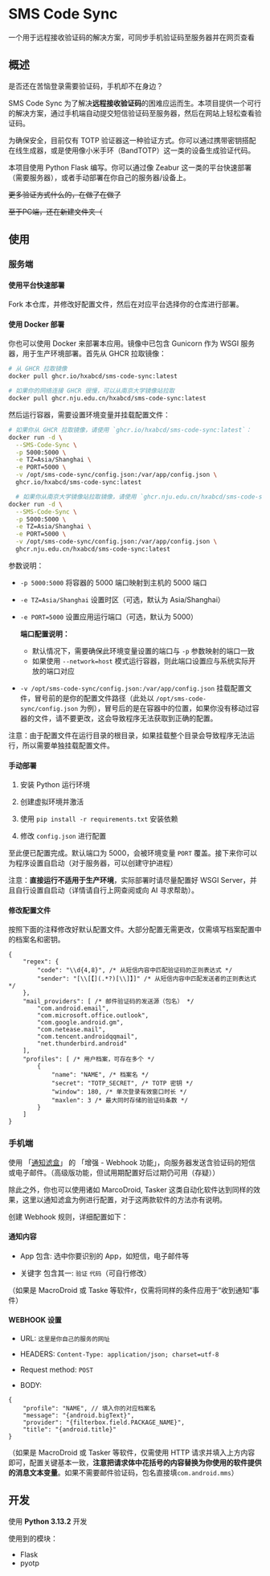 # SMS Code Sync

一个用于远程接收验证码的解决方案，可同步手机验证码至服务器并在网页查看

## 概述

是否还在苦恼登录需要验证码，手机却不在身边？

SMS Code Sync 为了解决**远程接收验证码**的困难应运而生。本项目提供一个可行的解决方案，通过手机端自动提交短信验证码至服务器，然后在网站上轻松查看验证码。

为确保安全，目前仅有 TOTP 验证器这一种验证方式。你可以通过携带密钥搭配在线生成器，或是使用像小米手环（BandTOTP）这一类的设备生成验证代码。

本项目使用 Python Flask 编写。你可以通过像 Zeabur 这一类的平台快速部署（需要服务器），或者手动部署在你自己的服务器/设备上。

~~更多验证方式什么的，在做了在做了~~

~~至于PC端，还在新建文件夹（~~

## 使用

### 服务端

#### 使用平台快速部署

Fork 本仓库，并修改好配置文件，然后在对应平台选择你的仓库进行部署。

#### 使用 Docker 部署

你也可以使用 Docker 来部署本应用。镜像中已包含 Gunicorn 作为 WSGI 服务器，用于生产环境部署。首先从 GHCR 拉取镜像：

```bash
# 从 GHCR 拉取镜像
docker pull ghcr.io/hxabcd/sms-code-sync:latest

# 如果你的网络连接 GHCR 很慢，可以从南京大学镜像站拉取
docker pull ghcr.nju.edu.cn/hxabcd/sms-code-sync:latest
```

然后运行容器，需要设置环境变量并挂载配置文件：

```bash
# 如果你从 GHCR 拉取镜像，请使用 `ghcr.io/hxabcd/sms-code-sync:latest`：
docker run -d \
  --SMS-Code-Sync \
  -p 5000:5000 \
  -e TZ=Asia/Shanghai \
  -e PORT=5000 \
  -v /opt/sms-code-sync/config.json:/var/app/config.json \
  ghcr.io/hxabcd/sms-code-sync:latest

  # 如果你从南京大学镜像站拉取镜像，请使用 `ghcr.nju.edu.cn/hxabcd/sms-code-sync:latest`：
docker run -d \
  --SMS-Code-Sync \
  -p 5000:5000 \
  -e TZ=Asia/Shanghai \
  -e PORT=5000 \
  -v /opt/sms-code-sync/config.json:/var/app/config.json \
  ghcr.nju.edu.cn/hxabcd/sms-code-sync:latest
```

参数说明：
- `-p 5000:5000` 将容器的 5000 端口映射到主机的 5000 端口

- `-e TZ=Asia/Shanghai` 设置时区（可选，默认为 Asia/Shanghai）

- `-e PORT=5000` 设置应用运行端口（可选，默认为 5000）

  **端口配置说明：**
  - 默认情况下，需要确保此环境变量设置的端口与 `-p` 参数映射的端口一致
  - 如果使用 `--network=host` 模式运行容器，则此端口设置应与系统实际开放的端口对应

- `-v /opt/sms-code-sync/config.json:/var/app/config.json` 挂载配置文件，冒号前的是你的配置文件路径（此处以 `/opt/sms-code-sync/config.json` 为例），冒号后的是在容器中的位置，如果你没有移动过容器的文件，请不要更改，这会导致程序无法获取到正确的配置。

注意：由于配置文件在运行目录的根目录，如果挂载整个目录会导致程序无法运行，所以需要单独挂载配置文件。

#### 手动部署

1. 安装 Python 运行环境

2. 创建虚拟环境并激活

3. 使用 `pip install -r requirements.txt` 安装依赖

4. 修改 `config.json` 进行配置

至此便已配置完成。默认端口为 5000，会被环境变量 `PORT` 覆盖。接下来你可以为程序设置自启动（对于服务器，可以创建守护进程）

注意：**直接运行不适用于生产环境**，实际部署时请尽量配置好 WSGI Server，并且自行设置自启动（详情请自行上网查阅或向 AI 寻求帮助）。

#### 修改配置文件

按照下面的注释修改好默认配置文件。大部分配置无需更改，仅需填写档案配置中的档案名和密钥。

```json5
{
    "regex": {
        "code": "\\d{4,8}", /* 从短信内容中匹配验证码的正则表达式 */
        "sender": "[\\[【](.*?)[\\]】]" /* 从短信内容中匹配发送者的正则表达式 */
    },
    "mail_providers": [ /* 邮件验证码的发送源（包名） */
        "com.android.email", 
        "com.microsoft.office.outlook",
        "com.google.android.gm",
        "com.netease.mail",
        "com.tencent.androidqqmail",
        "net.thunderbird.android"
    ],
    "profiles": [ /* 用户档案，可存在多个 */
        {
            "name": "NAME", /* 档案名 */
            "secret": "TOTP_SECRET", /* TOTP 密钥 */
            "window": 180, /* 单次登录有效窗口时长 */
            "maxlen": 3 /* 最大同时存储的验证码条数 */
        }
    ]
}
```

### 手机端

使用 「[通知滤盒](https://coolapk.com/apk/com.catchingnow.np)」 的 「增强 - Webhook 功能」，向服务器发送含验证码的短信或电子邮件。（高级版功能，但试用期配置好后过期仍可用（存疑））

除此之外，你也可以使用诸如 MarcoDroid, Tasker 这类自动化软件达到同样的效果，这里以通知滤盒为例进行配置，对于这两款软件的方法亦有说明。

创建 Webhook 规则，详细配置如下：

#### 通知内容

* App 包含: 选中你要识别的 App，如短信，电子邮件等

* 关键字 包含其一: `验证` `代码`（可自行修改）

（如果是 MacroDroid 或 Taske 等软件r，仅需将同样的条件应用于“收到通知”事件）

#### WEBHOOK 设置

* URL: `这里是你自己的服务的网址`

* HEADERS: `Content-Type: application/json; charset=utf-8`

* Request method: `POST`

* BODY:

```json5
{
    "profile": "NAME", // 填入你的对应档案名
    "message": "{android.bigText}",
    "provider": "{filterbox.field.PACKAGE_NAME}",
    "title": "{android.title}"
}
```

（如果是 MacroDroid 或 Tasker 等软件，仅需使用 HTTP 请求并填入上方内容即可，配置关键基本一致，**注意把请求体中花括号的内容替换为你使用的软件提供的消息文本变量**。如果不需要邮件验证码，包名直接填`com.android.mms`）

## 开发

使用 **Python 3.13.2** 开发

使用到的模块：

* Flask
* pyotp